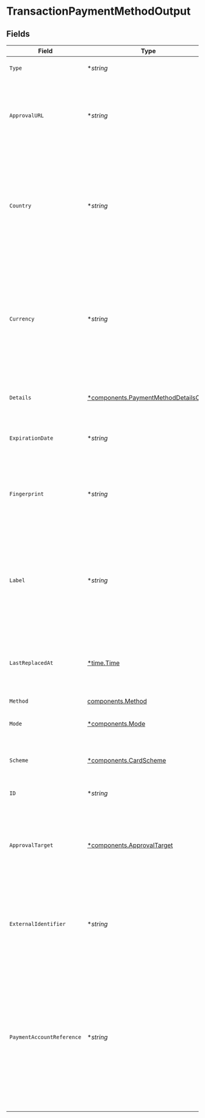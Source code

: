 # TransactionPaymentMethodOutput


## Fields

| Field                                                                                                                                                                 | Type                                                                                                                                                                  | Required                                                                                                                                                              | Description                                                                                                                                                           | Example                                                                                                                                                               |
| --------------------------------------------------------------------------------------------------------------------------------------------------------------------- | --------------------------------------------------------------------------------------------------------------------------------------------------------------------- | --------------------------------------------------------------------------------------------------------------------------------------------------------------------- | --------------------------------------------------------------------------------------------------------------------------------------------------------------------- | --------------------------------------------------------------------------------------------------------------------------------------------------------------------- |
| `Type`                                                                                                                                                                | **string*                                                                                                                                                             | :heavy_minus_sign:                                                                                                                                                    | Always `payment-method`.                                                                                                                                              | payment-method                                                                                                                                                        |
| `ApprovalURL`                                                                                                                                                         | **string*                                                                                                                                                             | :heavy_minus_sign:                                                                                                                                                    | The optional URL that the buyer needs to be redirected to to further authorize their payment.                                                                         | https://gr4vy.app/redirect/12345                                                                                                                                      |
| `Country`                                                                                                                                                             | **string*                                                                                                                                                             | :heavy_minus_sign:                                                                                                                                                    | The 2-letter ISO code of the country this payment method can be used for. If this value is null the payment method may be used in multiple countries.                 | US                                                                                                                                                                    |
| `Currency`                                                                                                                                                            | **string*                                                                                                                                                             | :heavy_minus_sign:                                                                                                                                                    | The ISO-4217 currency code that this payment method can be used for. If this value is null the payment method may be used for multiple currencies.                    | USD                                                                                                                                                                   |
| `Details`                                                                                                                                                             | [*components.PaymentMethodDetailsCard](../../models/components/paymentmethoddetailscard.md)                                                                           | :heavy_minus_sign:                                                                                                                                                    | Details for credit or debit card payment method.                                                                                                                      |                                                                                                                                                                       |
| `ExpirationDate`                                                                                                                                                      | **string*                                                                                                                                                             | :heavy_minus_sign:                                                                                                                                                    | The expiration date for the payment method.                                                                                                                           | 12/30                                                                                                                                                                 |
| `Fingerprint`                                                                                                                                                         | **string*                                                                                                                                                             | :heavy_minus_sign:                                                                                                                                                    | The unique hash derived from the payment method identifier (e.g. card number).                                                                                        | 20eb353620155d2b5fc864cc46a73ea77cb92c725238650839da1813fa987a17                                                                                                      |
| `Label`                                                                                                                                                               | **string*                                                                                                                                                             | :heavy_minus_sign:                                                                                                                                                    | A label for the card or the account. For a paypal payment method this is the user's email address. For a card it is the last 4 digits of the card.                    | 1234                                                                                                                                                                  |
| `LastReplacedAt`                                                                                                                                                      | [*time.Time](https://pkg.go.dev/time#Time)                                                                                                                            | :heavy_minus_sign:                                                                                                                                                    | The date and time when this card was last replaced by the account updater.                                                                                            | 2013-07-16T19:23:00.000+00:00                                                                                                                                         |
| `Method`                                                                                                                                                              | [components.Method](../../models/components/method.md)                                                                                                                | :heavy_check_mark:                                                                                                                                                    | N/A                                                                                                                                                                   |                                                                                                                                                                       |
| `Mode`                                                                                                                                                                | [*components.Mode](../../models/components/mode.md)                                                                                                                   | :heavy_minus_sign:                                                                                                                                                    | The mode to use with this payment method.                                                                                                                             | card                                                                                                                                                                  |
| `Scheme`                                                                                                                                                              | [*components.CardScheme](../../models/components/cardscheme.md)                                                                                                       | :heavy_minus_sign:                                                                                                                                                    | The scheme of the card. Only applies to card payments.                                                                                                                | visa                                                                                                                                                                  |
| `ID`                                                                                                                                                                  | **string*                                                                                                                                                             | :heavy_minus_sign:                                                                                                                                                    | The ID of the payment method.                                                                                                                                         | 852b951c-d7ea-4c98-b09e-4a1c9e97c077                                                                                                                                  |
| `ApprovalTarget`                                                                                                                                                      | [*components.ApprovalTarget](../../models/components/approvaltarget.md)                                                                                               | :heavy_minus_sign:                                                                                                                                                    | The browser target that an approval URL must be opened in. If any or null, then there is no specific requirement.                                                     | any                                                                                                                                                                   |
| `ExternalIdentifier`                                                                                                                                                  | **string*                                                                                                                                                             | :heavy_minus_sign:                                                                                                                                                    | An external identifier that can be used to match the payment method against your own records.                                                                         | card-12345                                                                                                                                                            |
| `PaymentAccountReference`                                                                                                                                             | **string*                                                                                                                                                             | :heavy_minus_sign:                                                                                                                                                    | The payment account reference (PAR) returned by the card scheme. This is a unique reference to the underlying account that has been used to fund this payment method. | V0010014629724763377327521982                                                                                                                                         |